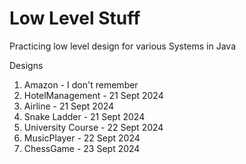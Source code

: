 # Low Level Stuff

Practicing low level design for various Systems in Java

Designs

1. Amazon - I don't remember
2. HotelManagement - 21 Sept 2024
3. Airline - 21 Sept 2024 
4. Snake Ladder - 21 Sept 2024  
5. University Course - 22 Sept 2024
6. MusicPlayer - 22 Sept 2024
7. ChessGame - 23 Sept 2024
